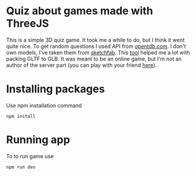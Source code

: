 # Quiz about games made with ThreeJS
This is a simple 3D quiz game. It took me a while to do, but I think it went quite nice. To get random questions I used API from [opentdb.com](https://opentdb.com/).
I don't own models, I've taken them from [sketchfab](https://sketchfab.com/features/free-3d-models).
This [tool](https://sbtron.github.io/makeglb/) helped me a lot with packing
GLTF to GLB. It was meant to be an online game, but I'm not an author of the server part (you can play with your friend [here](http://amogus-quiz.herokuapp.com/)).

# Installing packages
Use npm installation command
```
npm install
```

# Running app
To to run game use
```
npm run dev
```
